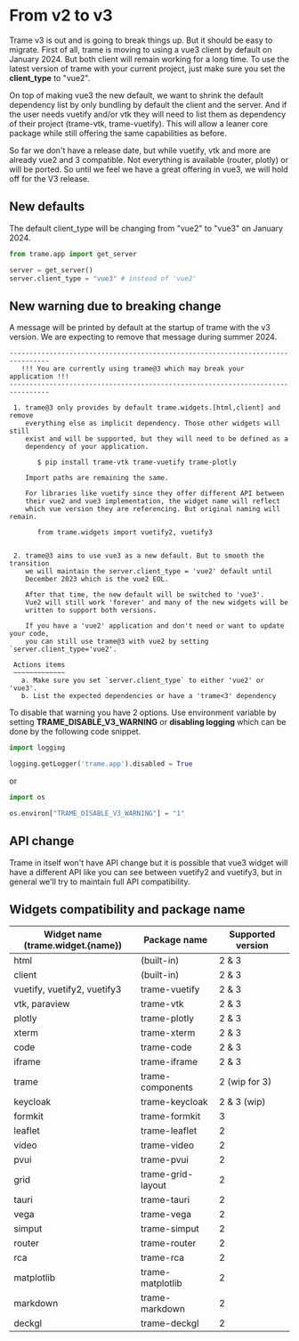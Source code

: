 # From v2 to v3

Trame v3 is out and is going to break things up. But it should be easy to migrate.
First of all, trame is moving to using a vue3 client by default on January 2024.
But both client will remain working for a long time. To use the latest version of trame with your current project, just make sure you set the __client_type__ to "vue2".

On top of making vue3 the new default, we want to shrink the default dependency list by only bundling by default the client and the server. And if the user needs vuetify and/or vtk they will need to list them as dependency of their project (trame-vtk, trame-vuetify). This will allow a leaner core package while still offering the same capabilities as before.

So far we don't have a release date, but while vuetify, vtk and more are already vue2 and 3 compatible. Not everything is available (router, plotly) or will be ported. So until we feel we have a great offering in vue3, we will hold off for the V3 release.

## New defaults

The default client_type will be changing from "vue2" to "vue3" on January 2024.

```python
from trame.app import get_server

server = get_server()
server.client_type = "vue3" # instead of 'vue2'
```

## New warning due to breaking change

A message will be printed by default at the startup of trame with the v3 version.
We are expecting to remove that message during summer 2024.

```
--------------------------------------------------------------------------------
   !!! You are currently using trame@3 which may break your application !!!
--------------------------------------------------------------------------------

 1. trame@3 only provides by default trame.widgets.[html,client] and remove
    everything else as implicit dependency. Those other widgets will still
    exist and will be supported, but they will need to be defined as a
    dependency of your application.

       $ pip install trame-vtk trame-vuetify trame-plotly

    Import paths are remaining the same.

    For libraries like vuetify since they offer different API between
    their vue2 and vue3 implementation, the widget name will reflect
    which vue version they are referencing. But original naming will remain.

       from trame.widgets import vuetify2, vuetify3


 2. trame@3 aims to use vue3 as a new default. But to smooth the transition
    we will maintain the server.client_type = 'vue2' default until
    December 2023 which is the vue2 EOL.

    After that time, the new default will be switched to 'vue3'.
    Vue2 will still work 'forever' and many of the new widgets will be
    written to support both versions.

    If you have a 'vue2' application and don't need or want to update your code,
    you can still use trame@3 with vue2 by setting `server.client_type='vue2'.

 Actions items
 ~~~~~~~~~~~~~
   a. Make sure you set `server.client_type` to either 'vue2' or 'vue3'.
   b. List the expected dependencies or have a 'trame<3' dependency
```

To disable that warning you have 2 options. Use environment variable by setting __TRAME_DISABLE_V3_WARNING__ or __disabling logging__ which can be done by the following code snippet.

```python
import logging

logging.getLogger('trame.app').disabled = True
```

or

```python
import os

os.environ["TRAME_DISABLE_V3_WARNING"] = "1"
```

## API change

Trame in itself won't have API change but it is possible that vue3 widget will have a different API like you can see between vuetify2 and vuetify3, but in general we'll try to maintain full API compatibility.

## Widgets compatibility and package name

| Widget name (trame.widget.{name}) | Package name | Supported version |
| --- | --- | --- |
| html | (built-in) | 2 & 3 |
| client | (built-in) | 2 & 3 |
| vuetify, vuetify2, vuetify3 | trame-vuetify | 2 & 3 |
| vtk, paraview | trame-vtk | 2 & 3 |
| plotly | trame-plotly | 2 & 3 |
| xterm | trame-xterm | 2 & 3 |
| code | trame-code | 2 & 3 |
| iframe | trame-iframe | 2 & 3 |
| trame | trame-components | 2 (wip for 3) |
| keycloak | trame-keycloak | 2 & 3 (wip) |
| formkit | trame-formkit | 3 |
| leaflet | trame-leaflet | 2 |
| video | trame-video | 2 |
| pvui | trame-pvui | 2 |
| grid | trame-grid-layout | 2 |
| tauri | trame-tauri | 2 |
| vega | trame-vega | 2 |
| simput | trame-simput | 2 |
| router | trame-router | 2 |
| rca | trame-rca | 2 |
| matplotlib | trame-matplotlib | 2 |
| markdown | trame-markdown | 2 |
| deckgl | trame-deckgl | 2 |
